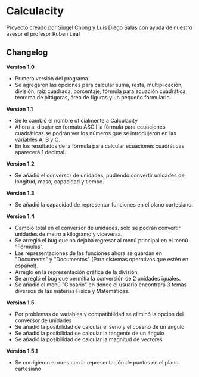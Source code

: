 # Calculacity

Proyecto creado por Siugel Chong y Luis Diego Salas con ayuda de nuestro asesor el profesor Ruben Leal

## Changelog

**Version 1.0**

- Primera versión del programa.
- Se agregaron las opciones para calcular suma, resta, multiplicación, división, raíz cuadrada, porcentaje, fórmula para ecuación cuadrática, teorema de pitágoras, área de figuras y un pequeño formulario.

**Version 1.1**

- Se le cambió el nombre oficialmente a Calculacity
- Ahora al dibujar en formato ASCII la fórmula para ecuaciones cuadráticas se podrán ver los números que se introdujeron en las variables A, B y C.
- En los resultados de la fórmula para calcular ecuaciones cuadráticas aparecerá 1 decimal.

**Version 1.2**

- Se añadió el conversor de unidades, pudiendo convertir unidades de longitud, masa, capacidad y tiempo.

**Versión 1.3**

- Se añadió la capacidad de representar funciones en el plano cartesiano.

**Version 1.4**

- Cambio total en el conversor de unidades, solo se podrán convertir unidades de metro a kilogramo y viceversa.
- Se arregló el bug que no dejaba regresar al menú principal en el menú "Fórmulas".
- Las representaciones de las funciones ahora se guardan en "Documents" y "Documentos" (Para sistemas operativos que estén en español).
- Arreglo en la representación gráfica de la división.
- Se arregló el bug que permitía la conversión de 2 unidades iguales.
- Se añadió el menú "Glosario" en donde el usuario encontrará 3 temas diversos de las materias Física y Matemáticas.

**Version 1.5**

- Por problemas de variables y compatibilidad se eliminó la opción del conversor de unidades
- Se añadió la posibilidad de calcular el seno y el coseno de un ángulo
- Se añadió la posibilidad de calcular la tangente de un ángulo
- Se añadió la posibilidad de calcular la magnitud de vectores

**Versión 1.5.1**

- Se corrigieron errores con la representación de puntos en el plano cartesiano
